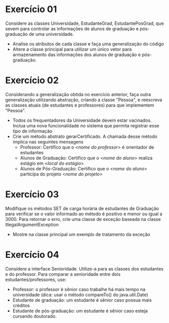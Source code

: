 # Exercício 01

Considere as classes Universidade, EstudanteGrad, EstudantePosGrad, que sevem para controlar as informações de alunos de graduação e pós-graduação de uma universidade.

 - Analise os atributos de cada classe e faça uma generalização do código
 - Altere a classe principal para utilizar um único vetor para armazenamento das informações dos alunos de graduação e pós-graduação.

# Exercício 02
Considerando a generalização obtida no exercício anterior, faça outra generalização utilizando abstração, criando a classe "Pessoa", e reescreva as classes atuais (de estudantes e professores) para que implementem "Pessoa".

- Todos os frequentadores da Universidade devem estar vacinados. Inclua uma nova funcionalidade no sistema que permita registrar esse tipo de informação
- Crie um método abstrato gerarCertificado. A chamada desse método implica nas seguintes mensagens
   - Professor: Certifico que o <*nome do professor*> é orientador de estudantes
   - Alunos de Graduação: Certifico que o <*nome do aluno*> realiza estágio em <*local do estágio*>
   - Alunos de Pós-Graduação: Certifico que o <*nome do aluno*> participa do projeto  <*nome do projeto*>

# Exercício 03
Modifique os métodos SET de carga horária de estudantes de Graduação para verificar se o valor informado ao método é positivo e menor ou igual a 3000. Para retornar o erro, crie uma classe de exceção baseada na classe IllegalArgumentException
- Mostre na classe principal um exemplo de tratamento da exceção 

# Exercício 04
Considere a interface Senioridade. Utilize-a para as classes dos estudantes e do professor. Para comparar a senioridade entre dois estudantes/professores, use:
- Professor: o professor é sênior caso trabalhe há mais tempo na universidade (dica: usar o método compareTo() do java.util.Date)
- Estudante de graduação: um estudante é sênior caso possua mais créditos
- Estudante de pós-graduação: um estudante é sênior caso esteja cursando doutorado.
